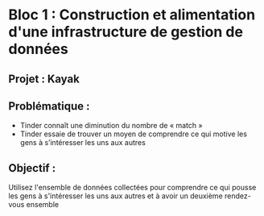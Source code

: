 # Bloc 1 : Construction et alimentation d'une infrastructure de gestion de données
## Projet : Kayak

## Problématique :
* Tinder connaît une diminution du nombre de « match »
* Tinder essaie de trouver un moyen de comprendre ce qui motive les gens à s’intéresser les uns aux autres


## Objectif :
Utilisez l'ensemble de données collectées pour comprendre ce qui pousse les gens à s'intéresser les uns aux autres et à avoir un deuxième rendez-vous ensemble


